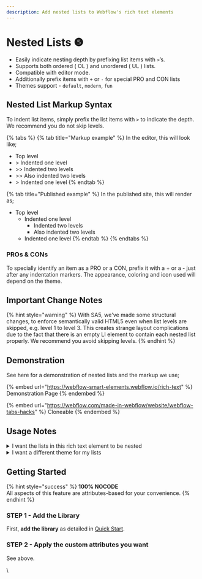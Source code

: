 ```yaml
---
description: Add nested lists to Webflow's rich text elements
---
```


# Nested Lists ❺

* Easily indicate nesting depth by prefixing list items with `>`’s.
* Supports both ordered ( OL ) and unordered ( UL ) lists.&#x20;
* Compatible with editor mode.&#x20;
* Additionally prefix items with `+` or `-` for special PRO and CON lists
* Themes support - `default`, `modern`, `fun`

## Nested List Markup Syntax

To indent list items, simply prefix the list items with `>` to indicate the depth. We recommend you do not skip levels.

{% tabs %}
{% tab title="Markup example" %}
In the editor, this will look like;

* Top level
* \> Indented one level
* \>> Indented two levels
* \>> Also indented two levels
* \> Indented one level
{% endtab %}

{% tab title="Published example" %}
In the published site, this will render as;

* Top level
  * Indented one level
    * Indented two levels
    * Also indented two levels
  * Indented one level
{% endtab %}
{% endtabs %}

### PROs & CONs

To specially identify an item as a PRO or a CON, prefix it with a + or a - just after any indentation markers. The appearance, coloring and icon used will depend on the theme.&#x20;

## Important Change Notes <a href="#demo---nested-lists" id="demo---nested-lists"></a>

{% hint style="warning" %}
With SA5, we've made some structural changes, to enforce semantically valid HTML5 even when list levels are skipped, e.g. level 1 to level 3. This creates strange layout complications due to the fact that there is an empty LI element to contain each nested list properly. We recommend you avoid skipping levels.&#x20;
{% endhint %}

## Demonstration <a href="#demo---nested-lists" id="demo---nested-lists"></a>

See here for a demonstration of nested lists and the markup we use;

{% embed url="https://webflow-smart-elements.webflow.io/rich-text" %}
Demonstration Page
{% endembed %}

{% embed url="https://webflow.com/made-in-webflow/website/webflow-tabs-hacks" %}
Cloneable
{% endembed %}

## Usage Notes&#x20;

<details>

<summary>I want the lists in this rich text element to be nested</summary>

Add this custom attribute to your rich text element;

```html
wfu-lists=nested
```

</details>

<details>

<summary>I want a different theme for my lists</summary>

Apply the `wfu-list-theme` custom attribute to the **rich text element**.

* `default` ( applied automatically when none is specified )
* `modern`
* `fun`

</details>

## Getting Started

{% hint style="success" %}
**100% NOCODE**\
All aspects of this feature are attributes-based for your convenience.&#x20;
{% endhint %}

### STEP 1 - Add the Library <a href="#step-1---add-the-library" id="step-1---add-the-library"></a>

First, **add the library** as detailed in [Quick Start](quick-start.md).&#x20;

### STEP 2 - Apply the custom attributes you want <a href="#step-2---apply-wfu-listsnested-to-desired-elements" id="step-2---apply-wfu-listsnested-to-desired-elements"></a>

See above.&#x20;







\
